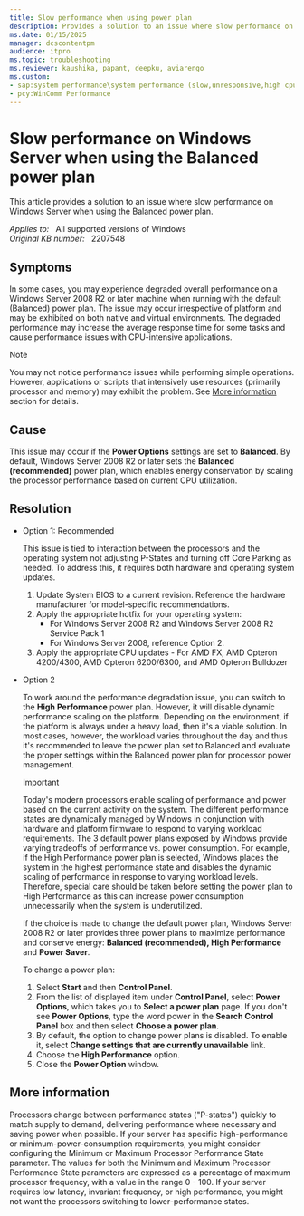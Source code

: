 ```yaml
---
title: Slow performance when using power plan
description: Provides a solution to an issue where slow performance on Windows Server when using the Balanced power plan.
ms.date: 01/15/2025
manager: dcscontentpm
audience: itpro
ms.topic: troubleshooting
ms.reviewer: kaushika, papant, deepku, aviarengo
ms.custom:
- sap:system performance\system performance (slow,unresponsive,high cpu,resource leak)
- pcy:WinComm Performance
---
```

# Slow performance on Windows Server when using the Balanced power plan

This article provides a solution to an issue where slow performance on Windows Server when using the Balanced power plan.

_Applies to:_ &nbsp; All supported versions of Windows  
_Original KB number:_ &nbsp; 2207548

## Symptoms

In some cases, you may experience degraded overall performance on a Windows Server 2008 R2 or later machine when running with the default (Balanced) power plan. The issue may occur irrespective of platform and may be exhibited on both native and virtual environments. The degraded performance may increase the average response time for some tasks and cause performance issues with CPU-intensive applications.

> [!NOTE]
> You may not notice performance issues while performing simple operations. However, applications or scripts that intensively use resources (primarily processor and memory) may exhibit the problem. See [More information](#more-information) section for details.

## Cause

This issue may occur if the **Power Options** settings are set to **Balanced**. By default, Windows Server 2008 R2 or later sets the **Balanced (recommended)** power plan, which enables energy conservation by scaling the processor performance based on current CPU utilization.

## Resolution

- Option 1:  Recommended

    This issue is tied to interaction between the processors and the operating system not adjusting P-States and turning off Core Parking as needed. To address this, it requires both hardware and operating system updates.

    1. Update System BIOS to a current revision. Reference the hardware manufacturer for model-specific recommendations.
    2. Apply the appropriate hotfix for your operating system:
        - For Windows Server 2008 R2 and Windows Server 2008 R2 Service Pack 1
        - For Windows Server 2008, reference Option 2.
    3. Apply the appropriate CPU updates - For AMD FX, AMD Opteron 4200/4300, AMD Opteron 6200/6300, and AMD Opteron Bulldozer

- Option 2

    To work around the performance degradation issue, you can switch to the **High Performance** power plan.  However, it will disable dynamic performance scaling on the platform. Depending on the environment, if the platform is always under a heavy load, then it's a viable solution.  In most cases, however, the workload varies throughout the day and thus it's recommended to leave the power plan set to Balanced and evaluate the proper settings within the Balanced power plan for processor power management.

    > [!IMPORTANT]
    > Today's modern processors enable scaling of performance and power based on the current activity on the system.  The different performance states are dynamically managed by Windows in conjunction with hardware and platform firmware to respond to varying workload requirements. The 3 default power plans exposed by Windows provide varying tradeoffs of performance vs. power consumption.  For example, if the High Performance power plan is selected, Windows places the system in the highest performance state and disables the dynamic scaling of performance in response to varying workload levels.  Therefore, special care should be taken before setting the power plan to High Performance as this can increase power consumption unnecessarily when the system is underutilized.

    If the choice is made to change the default power plan, Windows Server 2008 R2 or later provides three power plans to maximize performance and conserve energy: **Balanced (recommended), High Performance** and **Power Saver**.

    To change a power plan:

    1. Select **Start** and then **Control Panel**.
    2. From the list of displayed item under **Control Panel**, select **Power Options**, which takes you to **Select a power plan** page. If you don't see **Power Options**, type the word power in the **Search Control Panel** box and then select **Choose a power plan**.
    3. By default, the option to change power plans is disabled. To enable it, select **Change settings that are currently unavailable** link.
    4. Choose the **High Performance** option.
    5. Close the **Power Option** window.

## More information

Processors change between performance states ("P-states") quickly to match supply to demand, delivering performance where necessary and saving power when possible. If your server has specific high-performance or minimum-power-consumption requirements, you might consider configuring the Minimum or Maximum Processor Performance State parameter. The values for both the Minimum and Maximum Processor Performance State parameters are expressed as a percentage of maximum processor frequency, with a value in the range 0 - 100. If your server requires low latency, invariant frequency, or high performance, you might not want the processors switching to lower-performance states.

